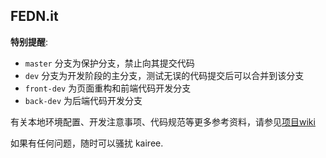 ## FEDN.it

**特别提醒**:

- `master` 分支为保护分支，禁止向其提交代码
- `dev` 分支为开发阶段的主分支，测试无误的代码提交后可以合并到该分支
- `front-dev` 为页面重构和前端代码开发分支
- `back-dev` 为后端代码开发分支


有关本地环境配置、开发注意事项、代码规范等更多参考资料，请参见[项目wiki](http://git.oschina.net/krwu/fedn.it/wikis/home)

如果有任何问题，随时可以骚扰 kairee.
